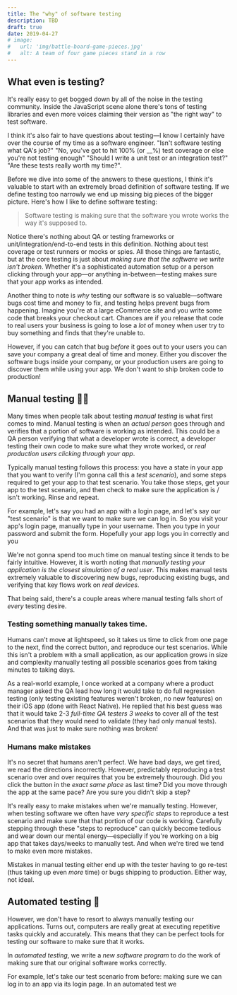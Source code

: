 ```yaml
---
title: The "why" of software testing
description: TBD
draft: true
date: 2019-04-27
# image:
#   url: 'img/battle-board-game-pieces.jpg'
#   alt: A team of four game pieces stand in a row
---
```


## What even is testing?

It's really easy to get bogged down by all of the noise in the testing community. Inside the JavaScript scene alone there's tons of testing libraries and even more voices claiming their version as "the right way" to test software. 

I think it's also fair to have questions about testing—I know I certainly have over the course of my time as a software engineer. "Isn't software testing what QA's job?" "No, you've got to hit 100% (or __%) test coverage or else you're not testing enough" "Should I write a unit test or an integration test?" "Are these tests really worth my time?".

Before we dive into some of the answers to these questions, I think it's valuable to start with an extremely broad definition of software testing. If we define testing too narrowly we end up missing big pieces of the bigger picture. Here's how I like to define software testing:

> Software testing is making sure that the software you wrote works the way it's supposed to.

Notice there's nothing about QA or testing frameworks or unit/integration/end-to-end tests in this definition. Nothing about test coverage or test runners or mocks or spies. All those things are fantastic, but at the core testing is just about _making sure that the software we write isn't broken_. Whether it's a sophisticated automation setup or a person clicking through your app—or anything in-between—testing makes sure that your app works as intended.

Another thing to note is _why_ testing our software is so valuable—software bugs cost time and money to fix, and testing helps prevent bugs from happening. Imagine you're at a large eCommerce site and you write some code that breaks your checkout cart. Chances are if you release that code to real users your business is going to lose a _lot_ of money when user try to buy something and finds that they're unable to. 

However, if you can catch that bug _before_ it goes out to your users you can save your company a great deal of time and money. Either you discover the software bugs inside your company, or your production users are going to discover them while using your app. We don't want to ship broken code to production!

## Manual testing 👨‍💻

Many times when people talk about testing _manual testing_ is what first comes to mind. Manual testing is when an _actual person_ goes through and verifies that a portion of software is working as intended. This could be a QA person verifying that what a developer wrote is correct, a developer testing their own code to make sure what they wrote worked, or _real production users clicking through your app_.

Typically manual testing follows this process: you have a state in your app that you want to verify (I'm gonna call this a _test scenario_), and some steps required to get your app to that test scenario. You take those steps, get your app to the test scenario, and then check to make sure the application is / isn't working. Rinse and repeat.

For example, let's say you had an app with a login page, and let's say our "test scenario" is that we want to make sure we can log in. So you visit your app's login page, manually type in your username. Then you type in your password and submit the form. Hopefully your app logs you in correctly and you

We're not gonna spend too much time on manual testing since it tends to be fairly intuitive. However, it is worth noting that _manually testing your application is the closest simulation of a real user_. This makes manual tests extremely valuable to discovering new bugs, reproducing existing bugs, and verifying that key flows work on _real devices_.

That being said, there's a couple areas where manual testing falls short of _every_ testing desire.

### Testing something manually takes time.
Humans can't move at lightspeed, so it takes us time to click from one page to the next, find the correct button, and reproduce our test scenarios. While this isn't a problem with a small application, as our application grows in size and complexity manually testing all possible scenarios goes from taking minutes to taking days. 

As a real-world example, I once worked at a company where a product manager asked the QA lead how long it would take to do full regression testing (only testing existing features weren't broken, no new features) on their iOS app (done with React Native). He replied that his best guess was that it would take 2-3 _full-time QA testers 3 weeks_ to cover all of the test scenarios that they would need to validate (they had only manual tests). And that was just to make sure nothing was broken!

### Humans make mistakes
It's no secret that humans aren't perfect. We have bad days, we get tired, we read the directions incorrectly. However, predictably reproducing a test scenario over and over requires that you be extremely thourough. Did you click the button in the _exact same place_ as last time? Did you move through the app at the same pace? Are you sure you didn't skip a step?

It's really easy to make mistakes when we're manually testing. However, when testing software we often have _very specific steps_ to reproduce a test scenario and make sure that that portion of our code is working. Carefully stepping through these "steps to reproduce" can quickly become tedious and wear down our mental energy—especially if you're working on a big app that takes days/weeks to manually test. And when we're tired we tend to make even more mistakes.

Mistakes in manual testing either end up with the tester having to go re-test (thus taking up even _more_ time) or bugs shipping to production. Either way, not ideal.

## Automated testing 🤖

However, we don't have to resort to always manually testing our applications. Turns out, computers are really great at executing repetitive tasks quickly and accurately. This means that they can be perfect tools for testing our software to make sure that it works.

In _automated testing_, we write a _new software program_ to do the work of making sure that our original software works correctly.

For example, let's take our test scenario from before: making sure we can log in to  an app via its login page. In an automated test we 